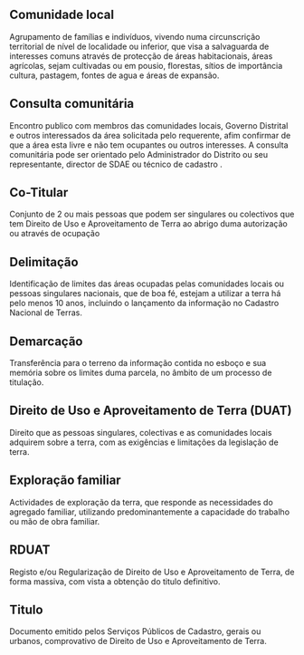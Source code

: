 ## Comunidade local

Agrupamento de famílias e indivíduos, vivendo numa circunscrição territorial de nível de localidade ou inferior, que visa a salvaguarda de interesses comuns através de protecção de áreas habitacionais, áreas agrícolas, sejam cultivadas ou em pousio, florestas, sítios de importância cultura, pastagem, fontes de agua e áreas de expansão. 

## Consulta comunitária

Encontro publico com membros das comunidades locais, Governo Distrital e outros interessados da área solicitada pelo requerente, afim confirmar de que a área esta livre e não tem ocupantes ou outros interesses. A consulta comunitária pode ser orientado pelo Administrador do Distrito ou seu representante, director de SDAE ou técnico de cadastro .

## Co-Titular

Conjunto de 2 ou mais pessoas que podem ser singulares ou colectivos que tem Direito de Uso e Aproveitamento de Terra ao abrigo duma autorização ou através de ocupação 

## Delimitação

Identificação de limites das áreas ocupadas pelas comunidades locais ou pessoas singulares nacionais, que de boa fé, estejam a utilizar a terra há pelo menos 10 anos, incluindo o lançamento da informação no Cadastro Nacional de Terras.

## Demarcação

Transferência para o terreno da informação contida no esboço e sua memória sobre os limites duma parcela, no âmbito de um processo de titulação.

## Direito de Uso e Aproveitamento de Terra \(DUAT\)

Direito que as pessoas singulares, colectivas e as comunidades locais adquirem sobre a terra, com as exigências e limitações da legislação de terra.

## Exploração familiar

Actividades de exploração da terra, que responde as necessidades do agregado familiar, utilizando predominantemente a capacidade do trabalho ou mão de obra familiar.

## RDUAT

Registo e/ou Regularização de Direito de Uso e Aproveitamento de Terra, de forma massiva, com vista a obtenção do titulo definitivo.

## Titulo

Documento emitido pelos Serviços Públicos de Cadastro, gerais ou urbanos, comprovativo de Direito de Uso e Aproveitamento de Terra.



